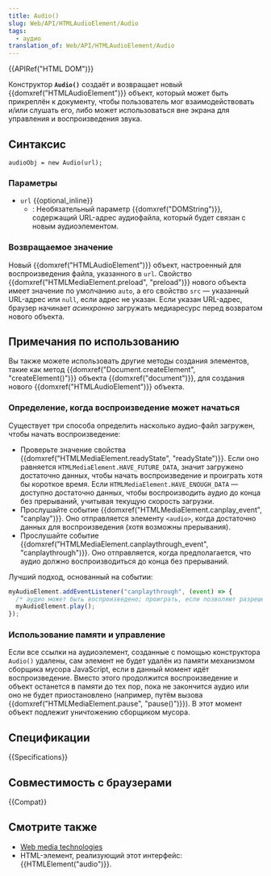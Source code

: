 ```yaml
---
title: Audio()
slug: Web/API/HTMLAudioElement/Audio
tags:
  - аудио
translation_of: Web/API/HTMLAudioElement/Audio
---
```


{{APIRef("HTML DOM")}}

Конструктор **`Audio()`** создаёт и возвращает новый {{domxref("HTMLAudioElement")}} объект, который может быть прикреплён к документу, чтобы пользователь мог взаимодействовать и/или слушать его, либо может использоваться вне экрана для управления и воспроизведения звука.

## Синтаксис

```
audioObj = new Audio(url);
```

### Параметры

- `url` {{optional_inline}}
  - : Необязательный параметр {{domxref("DOMString")}}, содержащий URL-адрес аудиофайла, который будет связан с новым аудиоэлементом.

### Возвращаемое значение

Новый {{domxref("HTMLAudioElement")}} объект, настроенный для воспроизведения файла, указанного в `url`. Свойство {{domxref("HTMLMediaElement.preload", "preload")}} нового объекта имеет значение по умолчанию `auto`, а его свойство `src` — указанный URL-адрес или `null`, если адрес не указан. Если указан URL-адрес, браузер начинает _асинхронно_ загружать медиаресурс перед возвратом нового объекта.

## Примечания по использованию

Вы также можете использовать другие методы создания элементов, такие как метод {{domxref("Document.createElement", "createElement()")}} объекта {{domxref("document")}}, для создания нового {{domxref("HTMLAudioElement")}} объекта.

### Определение, когда воспроизведение может начаться

Существует три способа определить насколько аудио-файл загружен, чтобы начать воспроизведение:

- Проверьте значение свойства {{domxref("HTMLMediaElement.readyState", "readyState")}}. Если оно равняется `HTMLMediaElement.HAVE_FUTURE_DATA`, значит загружено достаточно данных, чтобы начать воспроизведение и проиграть хотя бы короткое время. Если `HTMLMediaElement.HAVE_ENOUGH_DATA` — доступно достаточно данных, чтобы воспроизводить аудио до конца без прерываний, учитывая текущую скорость загрузки.
- Прослушайте событие {{domxref("HTMLMediaElement.canplay_event", "canplay")}}. Оно отправляется элементу `<audio>`, когда достаточно данных для воспроизведения (хотя возможны прерывания).
- Прослушайте событие {{domxref("HTMLMediaElement.canplaythrough_event", "canplaythrough")}}. Оно отправляется, когда предполагается, что аудио должно воспроизводиться до конца без прерываний.

Лучший подход, основанный на событии:

```js
myAudioElement.addEventListener("canplaythrough", (event) => {
  /* аудио может быть воспроизведено; проиграть, если позволяют разрешения */
  myAudioElement.play();
});
```

### Использование памяти и управление

Если все ссылки на аудиоэлемент, созданные с помощью конструктора `Audio()` удалены, сам элемент не будет удалён из памяти механизмом сборщика мусора JavaScript, если в данный момент идёт воспроизведение. Вместо этого продолжится воспроизведение и объект останется в памяти до тех пор, пока не закончится аудио или оно не будет приостановлено (например, путём вызова {{domxref("HTMLMediaElement.pause", "pause()")}}). В этот момент объект подлежит уничтожению сборщиком мусора.

## Спецификации

{{Specifications}}

## Совместимость с браузерами

{{Compat}}

## Смотрите также

- [Web media technologies](/ru/docs/Web/Media)
- HTML-элемент, реализующий этот интерфейс: {{HTMLElement("audio")}}.
